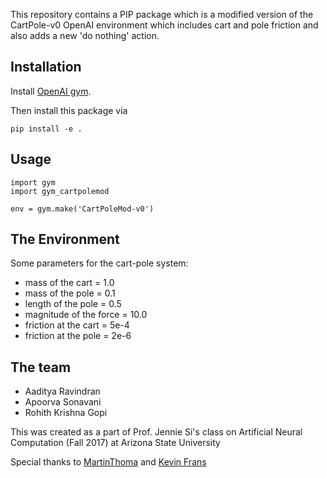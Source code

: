 This repository contains a PIP package which is a modified version of the 
CartPole-v0 OpenAI environment which includes cart and pole friction and also
adds a new 'do nothing' action.


## Installation

Install [OpenAI gym](https://gym.openai.com/docs/).

Then install this package via

```
pip install -e .
```

## Usage

```
import gym
import gym_cartpolemod

env = gym.make('CartPoleMod-v0')
```
## The Environment

Some parameters for the cart-pole system:
- mass of the cart = 1.0
- mass of the pole = 0.1
- length of the pole = 0.5 
- magnitude of the force = 10.0
- friction at the cart = 5e-4
- friction at the pole = 2e-6

## The team
- Aaditya Ravindran
- Apoorva Sonavani
- Rohith Krishna Gopi

This was created as a part of Prof. Jennie Si's class on Artificial Neural Computation (Fall 2017) at Arizona State University

Special thanks to [MartinThoma](https://github.com/MartinThoma/banana-gym) and [Kevin Frans](https://github.com/kvfrans/openai-cartpole)
